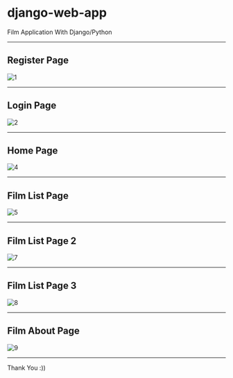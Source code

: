 # django-web-app
Film Application With Django/Python

-----------------------------------------
Register Page
-----------------------------------------

![1](https://user-images.githubusercontent.com/53658645/159939553-ed183fee-4978-4428-aebd-7c4c07781f52.PNG)

-----------------------------------------
Login Page
-----------------------------------------

![2](https://user-images.githubusercontent.com/53658645/159939660-7ec1b02d-eafe-4b91-9eda-006ce1fae766.PNG)

-----------------------------------------
Home Page
-----------------------------------------

![4](https://user-images.githubusercontent.com/53658645/159939774-cf8e129c-7bb6-496a-837e-2ae1563661b1.PNG)

-----------------------------------------
Film List Page
-----------------------------------------

![5](https://user-images.githubusercontent.com/53658645/159940056-c54c415e-2f39-419e-8cbb-0f00f60314dd.PNG)

-----------------------------------------
Film List Page 2
-----------------------------------------

![7](https://user-images.githubusercontent.com/53658645/159940164-6154e93d-5dc9-4632-a533-76a240b90da4.PNG)

-----------------------------------------
Film List Page 3
-----------------------------------------

![8](https://user-images.githubusercontent.com/53658645/159940255-736194bd-cd39-46be-aa8a-b06f31624836.PNG)

-----------------------------------------
Film About Page
-----------------------------------------

![9](https://user-images.githubusercontent.com/53658645/159940328-f93f332f-f2a9-45c6-8235-fb7147a6135a.PNG)

-----------------------------------------

Thank You :))
